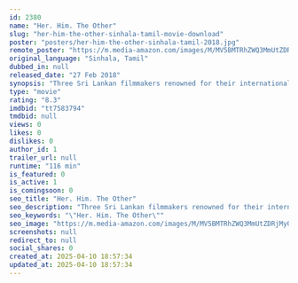 ```yaml
---
id: 2380
name: "Her. Him. The Other"
slug: "her-him-the-other-sinhala-tamil-movie-download"
poster: "posters/her-him-the-other-sinhala-tamil-2018.jpg"
remote_poster: "https://m.media-amazon.com/images/M/MV5BMTRhZWQ3MmUtZDRjMy00MjNiLTg2NzgtY2YyOWJhYmZkZDQ4XkEyXkFqcGdeQXVyODE5MTA2NDc@._V1_SX300.jpg"
original_language: "Sinhala, Tamil"
dubbed_in: null
released_date: "27 Feb 2018"
synopsis: "Three Sri Lankan filmmakers renowned for their internationally acclaimed films based on the Sri Lankan civil war, join in to make one film to express their views on post-war reality."
type: "movie"
rating: "8.3"
imdbid: "tt7583794"
tmdbid: null
views: 0
likes: 0
dislikes: 0
author_id: 1
trailer_url: null
runtime: "116 min"
is_featured: 0
is_active: 1
is_comingsoon: 0
seo_title: "Her. Him. The Other"
seo_description: "Three Sri Lankan filmmakers renowned for their internationally acclaimed films based on the Sri Lankan civil war, join in to make one film to express their views on post-war reality."
seo_keywords: "\"Her. Him. The Other\""
seo_image: "https://m.media-amazon.com/images/M/MV5BMTRhZWQ3MmUtZDRjMy00MjNiLTg2NzgtY2YyOWJhYmZkZDQ4XkEyXkFqcGdeQXVyODE5MTA2NDc@._V1_SX300.jpg"
screenshots: null
redirect_to: null
social_shares: 0
created_at: 2025-04-10 18:57:34
updated_at: 2025-04-10 18:57:34
---
```


